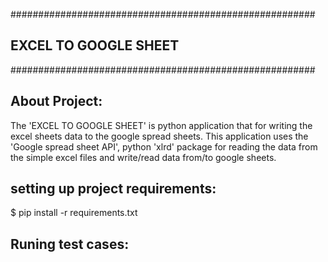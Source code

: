 #######################################################
##             EXCEL TO GOOGLE SHEET                 ##
#######################################################

About Project:
--------------
 The 'EXCEL TO GOOGLE SHEET' is python application that for writing the excel sheets data to the google spread sheets.
 This application uses the 'Google spread sheet API', python 'xlrd' package for reading the data from the simple excel
 files and write/read data from/to google sheets.


 setting up project requirements:
 -------------------------------
 $ pip install -r requirements.txt


 Runing test cases:
 ------------------